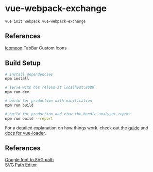 # vue-webpack-exchange

`vue init webpack vue-webpack-exchange`

## References

[icomoon](https://icomoon.io/) TabBar Custom Icons

## Build Setup

``` bash
# install dependencies
npm install

# serve with hot reload at localhost:8080
npm run dev

# build for production with minification
npm run build

# build for production and view the bundle analyzer report
npm run build --report
```

For a detailed explanation on how things work, check out the [guide](http://vuejs-templates.github.io/webpack/) and [docs for vue-loader](http://vuejs.github.io/vue-loader).

## References

[Google font to SVG path](https://danmarshall.github.io/google-font-to-svg-path/)  
[SVG Path Editor](https://aydos.com/svgedit/)  